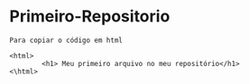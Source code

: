 # Primeiro-Repositorio
```
Para copiar o código em html

<html>
        <h1> Meu primeiro arquivo no meu repositório</h1>
<\html>
  
  ```
